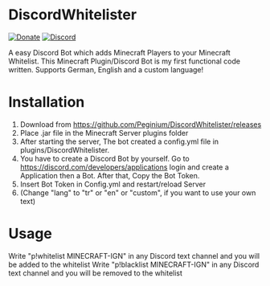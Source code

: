 # DiscordWhitelister
[![Donate](https://img.shields.io/badge/Paypal-donate-blue.svg)](https://www.paypal.me/)
[![Discord](https://img.shields.io/discord/742408927022546975?label=Discord)](https://discord.gg/jH3xweb9E4)  
  
A easy Discord Bot which adds Minecraft Players to your Minecraft Whitelist.
This Minecraft Plugin/Discord Bot is my first functional code written.
Supports German, English and a custom language!
# Installation
1. Download from https://github.com/Peginium/DiscordWhitelister/releases
2. Place .jar file in the Minecraft Server plugins folder
3. After starting the server, The bot created a config.yml file in plugins/DiscordWhitelister.
4. You have to create a Discord Bot by yourself. Go to https://discord.com/developers/applications login and create a Application then a Bot. After that, Copy the Bot Token.
5. Insert Bot Token in Config.yml and restart/reload Server
6. (Change "lang" to "tr" or "en" or "custom", if you want to use your own text)

# Usage
Write "p!whitelist MINECRAFT-IGN" in any Discord text channel and you will be added to the whitelist
Write "p!blacklist MINECRAFT-IGN" in any Discord text channel and you will be removed to the whitelist

